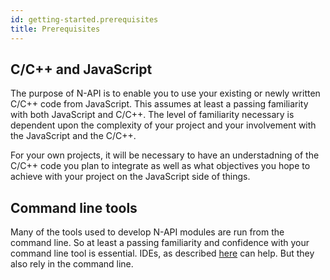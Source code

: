 ```yaml
---
id: getting-started.prerequisites
title: Prerequisites
---
```


##  C/C++ and JavaScript 

The purpose of N-API is to enable you to use your existing or newly written C/C++ code from JavaScript. This assumes at least a passing familiarity with both JavaScript and C/C++. The level of familiarity necessary is dependent upon the complexity of your project and your involvement with the JavaScript and the C/C++. 

For your own projects, it will be necessary to have an understadning of the C/C++ code you plan to integrate as well as what objectives you hope to achieve with your project on the JavaScript side of things. 

## Command line tools

Many of the tools used to develop N-API modules are run from the command line. So at least a passing familiarity and confidence with your command line tool is essential. IDEs, as described [here](tools.html#Other-tools) can help. But they also rely in the command line. 
